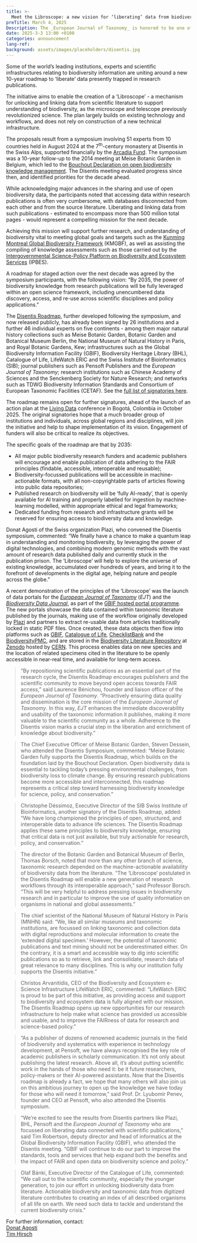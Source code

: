 ```yaml
---
title: >-
  Meet the Libroscope: a new vision for ‘liberating’ data from biodiversity publications
preTitle: March 4, 2025
Description: The _European Journal of Taxonomy_ is honored to be one of the first signatories of the Disentis Roadmap, dedicated to liberating biodiversity knwoledge from scientific publications.
date: 2025-3-3 13:00 +0100
categories: announcement
lang-ref:
background: assets/images/placeholders/disentis.jpg
---
```

Some of the world’s leading institutions, experts and scientific infrastructures relating to biodiversity information are uniting around a new 10-year roadmap to ‘liberate’ data presently trapped in research publications.

The initiative aims to enable the creation of a ‘Libroscope’ - a mechanism for unlocking and linking data from scientific literature to support understanding of biodiversity, as the microscope and telescope previously revolutionized science. The plan largely builds on existing technology and workflows, and does not rely on construction of a new technical infrastructure.

The proposals result from a symposium involving 51 experts from 10 countries held in August 2024 at the 7<sup>th</sup>-century monastery at Disentis in the Swiss Alps, supported financially by the [Arcadia Fund](https://arcadiafund.org.uk/). The symposium was a 10-year follow-up to the 2014 meeting at Meise Botanic Garden in Belgium, which led to the [Bouchout Declaration on open biodiversity knowledge management](https://www.bouchoutdeclaration.org/). The Disentis meeting evaluated progress since then, and identified priorities for the decade ahead.

While acknowledging major advances in the sharing and use of open biodiversity data, the participants noted that accessing data within research publications is often very cumbersome, with databases disconnected from each other and from the source literature. Liberating and linking data from such publications - estimated to encompass more than 500 million total pages - would represent a compelling mission for the next decade.

Achieving this mission will support further research, and understanding of biodiversity vital to meeting global goals and targets such as the [Kunming Montreal Global Biodiversity Framework](https://www.cbd.int/gbf) (KMGBF), as well as assisting the compiling of knowledge assessments such as those carried out by the [Intergovernmental Science-Policy Platform on Biodiversity and Ecosystem Services](https://www.ipbes.net/) (IPBES).

A roadmap for staged action over the next decade was agreed by the symposium participants, with the following vision: “By 2035, the power of biodiversity knowledge from research publications will be fully leveraged within an open science framework, including unencumbered data discovery, access, and re-use across scientific disciplines and policy applications.”

The [Disentis Roadmap](https://www.bouchoutdeclaration.org/background-2024/), further developed following the symposium, and now released publicly, has already been signed by 26 institutions and a further 46 individual experts on five continents - among them major natural history collections such as Meise Botanic Garden, Botanic Garden and Botanical Museum Berlin, the National Museum of Natural History in Paris, and Royal Botanic Gardens, Kew; infrastructures such as the Global Biodiversity Information Facility (GBIF), Biodiversity Heritage Library (BHL), Catalogue of Life, LifeWatch ERIC and the Swiss Institute of Bioinformatics (SIB); journal publishers such as Pensoft Publishers and the _European Journal of Taxonomy_; research institutions such as Chinese Academy of Sciences and the Senckenberg Society for Nature Research; and networks such as TDWG Biodiversity Information Standards and Consortium of European Taxonomic Facilities (CETAF). See the [full list of signatories here](https://www.bouchoutdeclaration.org/signatories-2024/).

The roadmap remains open for further signatures, ahead of the launch of an action plan at the [Living Data](https://livingdata2025.com/) conference in Bogotá, Colombia in October 2025. The original signatories hope that a much broader group of institutions and individuals, across global regions and disciplines, will join the initiative and help to shape implementation of its vision. Engagement of funders will also be critical to realize its objectives.

The specific goals of the roadmap are that by 2035:

* All major public biodiversity research funders and academic publishers will encourage and enable publication of data adhering to the FAIR principles (findable, accessible, interoperable and reusable);
* Biodiversity-focussed publications will be accessible in machine-actionable formats, with all non-copyrightable parts of articles flowing into public data repositories;
* Published research on biodiversity will be ‘fully AI-ready’, that is openly available for AI training and properly labelled for ingestion by machine-learning modelled, within appropriate ethical and legal frameworks;
* Dedicated funding from research and infrastructure grants will be reserved for ensuring access to biodiversity data and knowledge.

Donat Agosti of the Swiss organization Plazi, who convened the Disentis symposium, commented: “We finally have a chance to make a quantum leap in understanding and monitoring biodiversity, by leveraging the power of digital technologies, and combining modern genomic methods with the vast amount of research data published daily and currently stuck in the publication prison. The ‘Libroscope’ will help to explore the universe of existing knowledge, accumulated over hundreds of years, and bring it to the forefront of developments in the digital age, helping nature and people across the globe.”

A recent demonstration of the principles of the ‘Libroscope’ was the launch of data portals for the [_European Journal of Taxonomy_](https://data.europeanjournaloftaxonomy.eu/) (_EJT_) and the [_Biodiversity Data Journal_](https://data.bdj.pensoft.net/), as part of the [GBIF hosted portal programme](https://www.gbif.org/hosted-portals). The new portals showcase the data contained within taxonomic literature published by the journals, making use of the workflow originally developed by [Plazi](https://plazi.org/) and partners to extract re-usable data from articles traditionally locked in static PDF files. Once created, these data objects then flow into platforms such as [GBIF](https://www.gbif.org/dataset/search?publishing_org=a064f300-1bc8-41ea-9364-b864ef4e8938), [Catalogue of Life](https://www.catalogueoflife.org/), [ChecklistBank](https://www.checklistbank.org/) and the [BiodiversityPMC](https://biodiversitypmc.sibils.org/), and are stored in the [Biodiversity Literature Repository](https://biolitrepo.org/) at [Zenodo](https://zenodo.org/) hosted by [CERN](https://home.cern/). This process enables data on new species and the location of related specimens cited in the literature to be openly accessible in near-real time, and available for long-term access.

>“By repositioning scientific publications as an essential part of the research cycle, the Disentis Roadmap encourages publishers and the scientific community to move beyond open access towards FAIR access,” said Laurence Bénichou, founder and liaison officer of the _European Journal of Taxonomy_. “Proactively ensuring data quality and dissemination is the core mission of the _European Journal of Taxonomy_. In this way, _EJT_ enhances the immediate discoverability and usability of the taxonomic information it publishes, making it more valuable to the scientific community as a whole. Adherence to the Disentis vision marks a crucial step in the liberation and enrichment of knowledge about biodiversity.”

>The Chief Executive Officer of Meise Botanic Garden, Steven Dessein, who attended the Disentis Symposium, commented: “Meise Botanic Garden fully supports the Disentis Roadmap, which builds on the foundation laid by the Bouchout Declaration. Open biodiversity data is essential to tackling today’s pressing environmental challenges, from biodiversity loss to climate change. By ensuring research publications become more accessible and interconnected, this roadmap represents a critical step toward harnessing biodiversity knowledge for science, policy, and conservation.”

>Christophe Déssimoz, Executive Director of the SIB Swiss Institute of Bioinformatics, another signatory of the Disentis Roadmap, added: “We have long championed the principles of open, structured, and interoperable data to advance life sciences. The Disentis Roadmap applies these same principles to biodiversity knowledge, ensuring that critical data is not just available, but truly actionable for research, policy, and conservation.”

>The director of the Botanic Garden and Botanical Museum of Berlin, Thomas Borsch, noted that more than any other branch of science, taxonomic research depended on the machine-actionable availability of biodiversity data from the literature. “The ‘Libroscope’ postulated in the Disentis Roadmap will enable a new generation of research workflows through its interoperable approach,” said Professor Borsch. “This will be very helpful to address pressing issues in biodiversity research and in particular to improve the use of quality information on organisms in national and global assessments.”

>The chief scientist of the National Museum of Natural History in Paris (MNHN) said: “We, like all similar museums and taxonomic institutions, are focussed on linking taxonomic and collection data with digital reproductions and molecular information to create the ‘extended digital specimen.’ However, the potential of taxonomic publications and text mining should not be underestimated either. On the contrary, it is a smart and accessible way to dig into scientific publications so as to retrieve, link and consolidate, research data of great relevance to many disciplines. This is why our institution fully supports the Disentis initiative.”

>Christos Arvanitidis, CEO of the Biodiversity and Ecosystem e-Science Infrastructure LifeWatch ERIC, commented: “LifeWatch ERIC is proud to be part of this initiative, as providing access and support to biodiversity and ecosystem data is fully aligned with our mission. The Disentis Roadmap opens up new opportunities for our research infrastructure to help make what science has provided us accessible and usable, and to improve the FAIRness of data for research and science-based policy.”

>“As a publisher of dozens of renowned academic journals in the field of biodiversity and systematics with experience in technology development, at Pensoft, we have always recognised the key role of academic publishers in scholarly communication. It’s not only about publishing the latest research. Above all, it’s about putting scientific work in the hands of those who need it: be it future researchers, policy-makers or their AI-powered assistants. Now that the Disentis roadmap is already a fact, we hope that many others will also join us on this ambitious journey to open up the knowledge we have today for those who will need it tomorrow,” said Prof. Dr. Lyubomir Penev, founder and CEO at Pensoft, who also attended the Disentis symposium.

>“We’re excited to see the results from Disentis partners like Plazi, BHL, Pensoft and the _European Journal of Taxonomy_ who are focussed on liberating data connected with scientific publications,” said Tim Robertson, deputy director and head of informatics at the Global Biodiversity Information Facility (GBIF), who attended the Disentis meeting. “GBIF will continue to do our part to improve the standards, tools and services that help expand both the benefits and the impact of FAIR and open data on biodiversity science and policy.”

>Olaf Bánki, Executive Director of the Catalogue of Life, commented: “We call out to the scientific community, especially the younger generation, to join our effort in unlocking biodiversity data from literature. Actionable biodiversity and taxonomic data from digitized literature contributes to creating an index of all described organisms of all life on earth. We need such data to tackle and understand the current biodiversity crisis.”

For further information, contact:<br>
[Donat Agosti](mailto:agosti@plazi.org)<br>
[Tim Hirsch](mailto:tim@timhirsch-consulting.com)<br>
